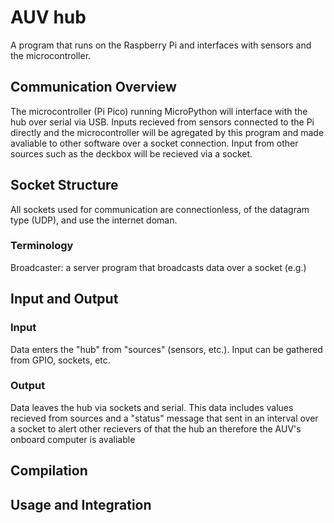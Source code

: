 # AUV hub
A program that runs on the Raspberry Pi and interfaces with sensors and the microcontroller.


## Communication Overview

The microcontroller (Pi Pico) running MicroPython will interface with the hub over serial via USB.
Inputs recieved from sensors connected to the Pi directly and the microcontroller will be agregated by this program and made avaliable to other software over a socket connection.
Input from other sources such as the deckbox will be recieved via a socket.

## Socket Structure
All sockets used for communication are connectionless, of the datagram type (UDP), and use the internet doman.

### Terminology
Broadcaster: a server program that broadcasts data over a socket (e.g.) 


## Input and Output
### Input
Data enters the "hub" from "sources" (sensors, etc.). Input can be gathered from GPIO, sockets, etc.

### Output
Data leaves the hub via sockets and serial. This data includes values recieved from sources and a "status" message that sent in an interval over a socket to alert other recievers of that the hub an therefore the AUV's onboard computer is avaliable

## Compilation

## Usage and Integration



